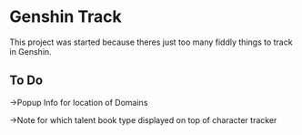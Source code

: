 # Genshin Track

This project was started because theres just too many fiddly things to track in Genshin.

## To Do

->Popup Info for location of Domains

->Note for which talent book type displayed on top of character tracker
